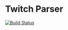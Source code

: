 # Twitch Parser

[![Build Status](https://travis-ci.org/onurssx9/twitch-parser.svg?branch=master)](https://travis-ci.org/onurssx9/twitch-parser)
